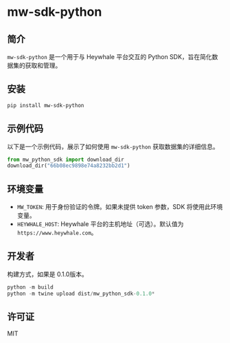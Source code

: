 # mw-sdk-python

## 简介
`mw-sdk-python` 是一个用于与 Heywhale 平台交互的 Python SDK，旨在简化数据集的获取和管理。

## 安装

```bash
pip install mw-sdk-python
```

## 示例代码

以下是一个示例代码，展示了如何使用 `mw-sdk-python` 获取数据集的详细信息。

```python
from mw_python_sdk import download_dir
download_dir("66b08ec9898e74a8232bb2d1")
```

## 环境变量

- `MW_TOKEN`: 用于身份验证的令牌。如果未提供 token 参数，SDK 将使用此环境变量。
- `HEYWHALE_HOST`: Heywhale 平台的主机地址（可选）。默认值为 `https://www.heywhale.com`。

## 开发者

构建方式，如果是 0.1.0版本。

```python
python -m build
python -m twine upload dist/mw_python_sdk-0.1.0*
```

## 许可证
MIT
